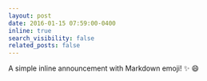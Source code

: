 ```yaml
---
layout: post
date: 2016-01-15 07:59:00-0400
inline: true
search_visibility: false
related_posts: false
---
```


A simple inline announcement with Markdown emoji! :sparkles: :smile:
